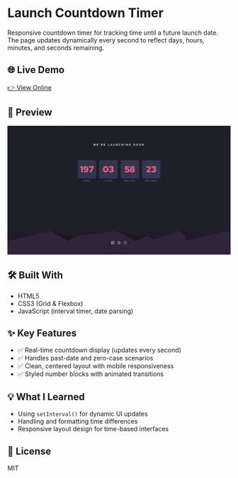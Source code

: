 # Launch Countdown Timer

Responsive countdown timer for tracking time until a future launch date. The page updates dynamically every second to reflect days, hours, minutes, and seconds remaining.

## 🌐 Live Demo  
[👉 View Online](https://vanta-zjm.github.io/launch-countdown-timer/)

## 📸 Preview  
![Project Screenshot](./assets/preview.png)

## 🛠️ Built With
- HTML5
- CSS3 (Grid & Flexbox)
- JavaScript (interval timer, date parsing)

## ✨ Key Features
- ✅ Real-time countdown display (updates every second)
- ✅ Handles past-date and zero-case scenarios
- ✅ Clean, centered layout with mobile responsiveness
- ✅ Styled number blocks with animated transitions

## 💡 What I Learned
- Using `setInterval()` for dynamic UI updates
- Handling and formatting time differences
- Responsive layout design for time-based interfaces

## 📄 License  
MIT
